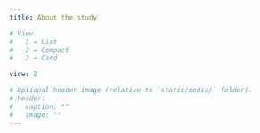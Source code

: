 ```yaml
---
title: About the study 

# View.
#   1 = List
#   2 = Compact
#   3 = Card

view: 2

# Optional header image (relative to `static/media/` folder).
# header:
#   caption: ""
#   image: ""
---
```

